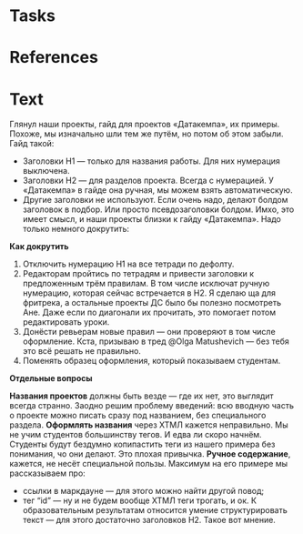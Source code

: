 # Tasks


# References

# Text
Глянул наши проекты, гайд для проектов «Датакемпа», их примеры. Похоже, мы изначально шли тем же путём, но потом об этом забыли. Гайд такой:
* Заголовки H1 — только для названия работы. Для них нумерация выключена.
* Заголовки H2 — для разделов проекта. Всегда с нумерацией. У «Датакемпа» в гайде она ручная, мы можем взять автоматическую.
* Другие заголовки не используют. Если очень надо, делают болдом заголовок в подбор. Или просто псевдозаголовки болдом.
Имхо, это имеет смысл, и наши проекты близки к гайду «Датакемпа». Надо только немного докрутить:


__Как докрутить__
1. Отключить нумерацию H1 на все тетради по дефолту.
2. Редакторам пройтись по тетрадям и привести заголовки к предложенным трём правилам. В том числе исключат ручную нумерацию, которая сейчас встречается в H2.  Я сделаю ща для фритрека, а остальные проекты ДС было бы полезно посмотреть Ане. Даже если по диагонали их прочитать, это помогает потом редактировать уроки.
3. Донёсти ревьерам новые правил — они проверяют в том числе оформление. Кста, призываю в тред @Olga Matushevich — без тебя это всё решать не правильно.
4. Поменять образец оформления, который показываем студентам.


__Отдельные вопросы__

__Названия проектов__ должны быть везде — где их нет, это выглядит всегда странно. Заодно решим проблему введений: всю вводную часть о проекте можно писать сразу под названием, без специального раздела.
__Оформлять названия__ через ХТМЛ кажется неправильно. Мы не учим студентов большинству тегов. И едва ли скоро начнём. Студенты будут бездумно копипастить теги из нашего примера без понимания, чо они делают. Это плохая привычка.
__Ручное содержание__, кажется, не несёт специальной пользы. Максимум на его примере мы рассказываем про:
* ссылки в маркдауне — для этого можно найти другой повод;
* тег “id” — ну и не будем вообще ХТМЛ теги трогать, и ок.
К образовательным результатам относится умение структурировать текст — для этого достаточно заголовков H2.
Такое вот мнение.